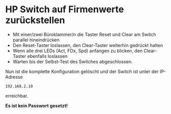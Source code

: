 # HP Switch auf Firmenwerte zurückstellen

+ Mit einer/zwei Büroklammer/n die Taster Reset und Clear am Switch parallel hineindrücken
+ Den Reset-Taster loslassen, den Clear-Taster weiterhin gedrückt halten
+ Wenn alle drei LEDs (Act, FDx, Spd) anfangen zu blicken, den Clear-Taster ebenfalls loslassen
+ Warten bis der Selbst-Test des Switches abgeschlossen.

Nun ist die komplette Konfiguration gelöscht und der Switch ist unter der IP-Adresse 
```
192.168.2.10
```
erreichbar. 

**Es ist kein Passwort gesetzt!**

